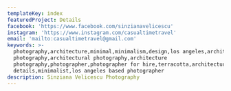 ```yaml
---
templateKey: index
featuredProject: Details
facebook: 'https://www.facebook.com/sinzianavelicescu'
instagram: 'https://www.instagram.com/casualtimetravel'
email: 'mailto:casualtimetravel@gmail.com'
keywords: >-
  photography,architecture,minimal,minimalism,design,los angeles,architectural
  photography,architectural photography,architecture
  photography,photographer,photographer for hire,terracotta,architectural
  details,minimalist,los angeles based photographer
description: Sinziana Velicescu Photography
---
```


